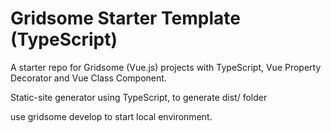 # Gridsome Starter Template (TypeScript)

A starter repo for Gridsome (Vue.js) projects with TypeScript, Vue Property Decorator and Vue Class Component.

Static-site generator using TypeScript, to generate dist/ folder

use gridsome develop to start local environment.
